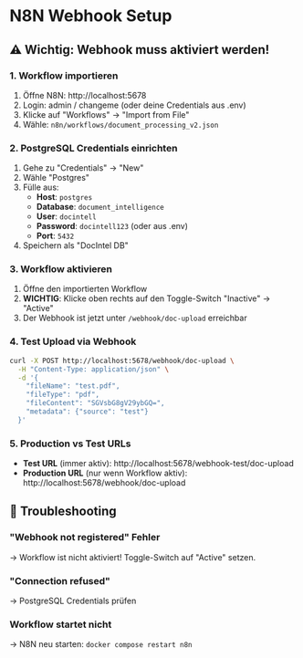 # N8N Webhook Setup

## ⚠️ Wichtig: Webhook muss aktiviert werden!

### 1. Workflow importieren
1. Öffne N8N: http://localhost:5678
2. Login: admin / changeme (oder deine Credentials aus .env)
3. Klicke auf "Workflows" → "Import from File"
4. Wähle: `n8n/workflows/document_processing_v2.json`

### 2. PostgreSQL Credentials einrichten
1. Gehe zu "Credentials" → "New"
2. Wähle "Postgres"
3. Fülle aus:
   - **Host**: `postgres`
   - **Database**: `document_intelligence`
   - **User**: `docintell`
   - **Password**: `docintell123` (oder aus .env)
   - **Port**: `5432`
4. Speichern als "DocIntel DB"

### 3. Workflow aktivieren
1. Öffne den importierten Workflow
2. **WICHTIG**: Klicke oben rechts auf den Toggle-Switch "Inactive" → "Active"
3. Der Webhook ist jetzt unter `/webhook/doc-upload` erreichbar

### 4. Test Upload via Webhook
```bash
curl -X POST http://localhost:5678/webhook/doc-upload \
  -H "Content-Type: application/json" \
  -d '{
    "fileName": "test.pdf",
    "fileType": "pdf",
    "fileContent": "SGVsbG8gV29ybGQ=",
    "metadata": {"source": "test"}
  }'
```

### 5. Production vs Test URLs
- **Test URL** (immer aktiv): http://localhost:5678/webhook-test/doc-upload
- **Production URL** (nur wenn Workflow aktiv): http://localhost:5678/webhook/doc-upload

## 🔧 Troubleshooting

### "Webhook not registered" Fehler
→ Workflow ist nicht aktiviert! Toggle-Switch auf "Active" setzen.

### "Connection refused" 
→ PostgreSQL Credentials prüfen

### Workflow startet nicht
→ N8N neu starten: `docker compose restart n8n`
